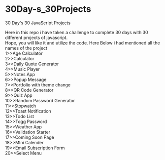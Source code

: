 # 30Day-s_30Projects

30 Day's 30 JavaScript Projects

Here in this repo i have taken a challenge to complete 30 days with 30 different projects of javascript.</br>
Hope, you will like it and utilize the code.
Here Below i had mentioned all the names of the project</br>
1>>Age Calculator</br>
2>>Calculator</br>
3>>Daily Quote Generator</br>
4>>Music Player</br>
5>>Notes App</br>
6>>Popup Message</br>
7>>Portfolio with theme change</br>
8>>QR Code Generator</br>
9>>Quiz App</br>
10>>Random Password Generator</br>
11>>Stopwatch</br>
12>>Toast Notification</br>
13>>Todo List</br>
14>>Togg Password</br>
15>>Weather App</br>
16>>Validation Starter</br>
17>>Coming Soon Page</br>
18>>MIni Calender</br>
19>>Email Subscription Form</br>
20>>Select Menu
